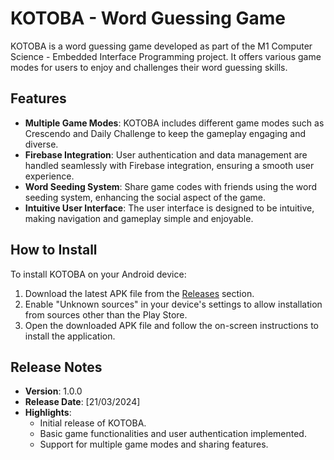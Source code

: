# KOTOBA - Word Guessing Game

KOTOBA is a word guessing game developed as part of the M1 Computer Science - Embedded Interface Programming project. It offers various game modes for users to enjoy and challenges their word guessing skills.

## Features

- **Multiple Game Modes**: KOTOBA includes different game modes such as Crescendo and Daily Challenge to keep the gameplay engaging and diverse.
- **Firebase Integration**: User authentication and data management are handled seamlessly with Firebase integration, ensuring a smooth user experience.
- **Word Seeding System**: Share game codes with friends using the word seeding system, enhancing the social aspect of the game.
- **Intuitive User Interface**: The user interface is designed to be intuitive, making navigation and gameplay simple and enjoyable.

## How to Install

To install KOTOBA on your Android device:

1. Download the latest APK file from the [Releases](https://github.com/Jibrugo/Kotoba/releases) section.
2. Enable "Unknown sources" in your device's settings to allow installation from sources other than the Play Store.
3. Open the downloaded APK file and follow the on-screen instructions to install the application.

## Release Notes

- **Version**: 1.0.0
- **Release Date**: [21/03/2024]
- **Highlights**: 
  - Initial release of KOTOBA.
  - Basic game functionalities and user authentication implemented.
  - Support for multiple game modes and sharing features.

